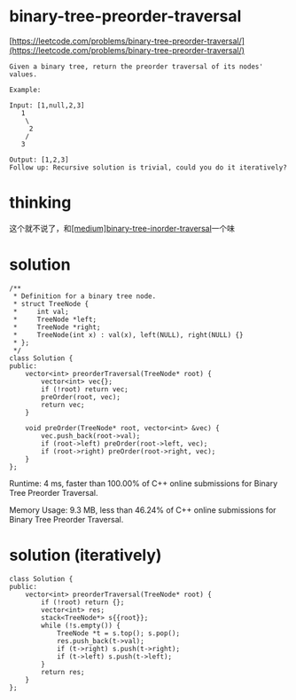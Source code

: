 # binary-tree-preorder-traversal

[https://leetcode.com/problems/binary-tree-preorder-traversal/](https://leetcode.com/problems/binary-tree-preorder-traversal/)

```
Given a binary tree, return the preorder traversal of its nodes' values.

Example:

Input: [1,null,2,3]
   1
    \
     2
    /
   3

Output: [1,2,3]
Follow up: Recursive solution is trivial, could you do it iteratively?
```

# thinking

这个就不说了，和[[medium]binary-tree-inorder-traversal](https://github.com/xuwenzhi/leetcode/blob/master/tree/binary-tree-inorder-traversal.md)一个味

# solution

```
/**
 * Definition for a binary tree node.
 * struct TreeNode {
 *     int val;
 *     TreeNode *left;
 *     TreeNode *right;
 *     TreeNode(int x) : val(x), left(NULL), right(NULL) {}
 * };
 */
class Solution {
public:
    vector<int> preorderTraversal(TreeNode* root) {
        vector<int> vec{};
        if (!root) return vec;
        preOrder(root, vec);
        return vec;
    }

    void preOrder(TreeNode* root, vector<int> &vec) {
        vec.push_back(root->val);
        if (root->left) preOrder(root->left, vec);
        if (root->right) preOrder(root->right, vec);
    }
};
```

Runtime: 4 ms, faster than 100.00% of C++ online submissions for Binary Tree Preorder Traversal.

Memory Usage: 9.3 MB, less than 46.24% of C++ online submissions for Binary Tree Preorder Traversal.


# solution (iteratively)

```
class Solution {
public:
    vector<int> preorderTraversal(TreeNode* root) {
        if (!root) return {};
        vector<int> res;
        stack<TreeNode*> s{{root}};
        while (!s.empty()) {
            TreeNode *t = s.top(); s.pop();
            res.push_back(t->val);
            if (t->right) s.push(t->right);
            if (t->left) s.push(t->left);
        }
        return res;
    }
};
```
